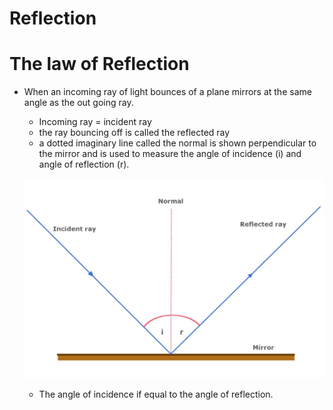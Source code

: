 # Reflection

# The law of Reflection

- When an incoming ray of light bounces of a plane mirrors at the same angle as the out going ray.
    - Incoming ray = incident ray
    - the ray bouncing off is called the reflected ray
    - a dotted imaginary line called the normal is shown perpendicular to the mirror and is used to measure the angle of incidence (i) and angle of reflection (r).
    
    ![image.png](Subject-Notes/Science/Physics/Reflection/image.png)
    
    - The angle of incidence if equal to the angle of reflection.